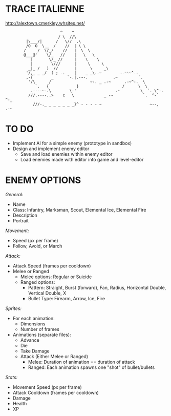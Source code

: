 # TRACE ITALIENNE
http://alextown.cmerkley.whsites.net/
```
                        ^    ^
                       / \  //\
         |\___/|      /   \//  .\
         /O  O  \__  /    //  | \ \
        /     /  \/_/    //   |  \  \
        @___@'    \/_   //    |   \   \ 
           |       \/_ //     |    \    \ 
           |        \///      |     \     \ 
          _|_ /   )  //       |      \     _\
         '/,_ _ _/  ( ; -.    |    _ _\.-~        .-~~~^-.
         ,-{        _      `-.|.-~-.           .~         `.
          '/\      /                 ~-. _ .-~      .-~^-.  \
             `.   {            }                   /      \  \
           .----~-.\        \-'                 .~         \  `. \^-.
          ///.----..>    c   \             _ -~             `.  ^-`   ^-_
            ///-._ _ _ _ _ _ _}^ - - - - ~                     ~--,   .-~
```

# TO DO
 - Implement AI for a simple enemy (prototype in sandbox)
 - Design and implement enemy editor
   - Save and load enemies within enemy editor
   - Load enemies made with editor into game and level-editor

# ENEMY OPTIONS
*General:*
 - Name
 - Class: Infantry, Marksman, Scout, Elemental Ice, Elemental Fire
 - Description
 - Portrait

*Movement:*
 - Speed (px per frame)
 - Follow, Avoid, or March

*Attack:*
 - Attack Speed (frames per cooldown)
 - Melee or Ranged
   - Melee options: Regular or Suicide
   - Ranged options: 
     - Pattern: Straight, Burst (forward), Fan, Radius, Horizontal Double, Vertical Double, X
     - Bullet Type: Firearm, Arrow, Ice, Fire

 *Sprites:*
 - For each animation:
   - Dimensions
   - Number of frames
 - Animations (separate files): 
   - Advance
   - Die
   - Take Damage
   - Attack (Either Melee or Ranged)
     - Melee: Duration of animation == duration of attack
     - Ranged: Each animation spawns one "shot" of bullet/bullets

 *Stats:*
  - Movement Speed (px per frame)
  - Attack Cooldown (frames per cooldown)
  - Damage
  - Health
  - XP
